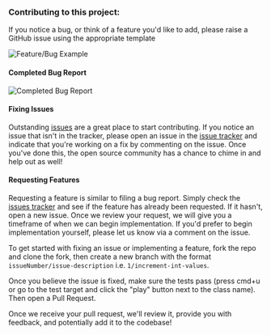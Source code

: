 ### Contributing to this project:

If you notice a bug, or think of a feature you'd like to add, please raise a GitHub issue using the appropriate template

![Feature/Bug Example](Media/bug.gif)
#### Completed Bug Report
![Completed Bug Report](Media/bugReport.png)

#### Fixing Issues
Outstanding [issues](https://github.com/froggomad/BadgeGenerator/issues) are a great place to start contributing. If you notice an issue that isn't in the tracker, please open an issue in the [issue tracker](https://github.com/froggomad/BadgeGenerator/issues) and indicate that you're working on a fix by commenting on the issue. Once you've done this, the open source community has a chance to chime in and help out as well!

#### Requesting Features
Requesting a feature is similar to filing a bug report. Simply check the [issues tracker](https://github.com/froggomad/BadgeGenerator/issues) and see if the feature has already been requested. If it hasn't, open a new issue. Once we review your request, we will give you a timeframe of when we can begin implementation. If you'd prefer to begin implementation yourself, please let us know via a comment on the issue.

To get started with fixing an issue or implementing a feature, fork the repo and clone the fork, then create a new branch with the format `issueNumber/issue-description` i.e. `1/increment-int-values`.

Once you believe the issue is fixed, make sure the tests pass (press cmd+u or go to the test target and click the "play" button next to the class name). Then open a Pull Request.

Once we receive your pull request, we'll review it, provide you with feedback, and potentially add it to the codebase!
